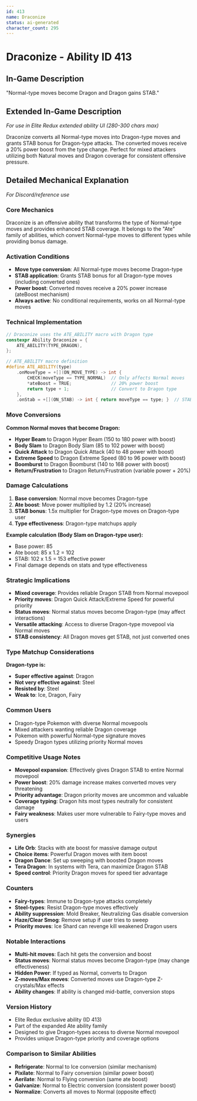 ```yaml
---
id: 413
name: Draconize
status: ai-generated
character_count: 295
---
```


# Draconize - Ability ID 413

## In-Game Description
"Normal-type moves become Dragon and Dragon gains STAB."

## Extended In-Game Description
*For use in Elite Redux extended ability UI (280-300 chars max)*

Draconize converts all Normal-type moves into Dragon-type moves and grants STAB bonus for Dragon-type attacks. The converted moves receive a 20% power boost from the type change. Perfect for mixed attackers utilizing both Natural moves and Dragon coverage for consistent offensive pressure.

## Detailed Mechanical Explanation
*For Discord/reference use*

### Core Mechanics
Draconize is an offensive ability that transforms the type of Normal-type moves and provides enhanced STAB coverage. It belongs to the "Ate" family of abilities, which convert Normal-type moves to different types while providing bonus damage.

### Activation Conditions
- **Move type conversion**: All Normal-type moves become Dragon-type
- **STAB application**: Grants STAB bonus for all Dragon-type moves (including converted ones)
- **Power boost**: Converted moves receive a 20% power increase (ateBoost mechanism)
- **Always active**: No conditional requirements, works on all Normal-type moves

### Technical Implementation
```cpp
// Draconize uses the ATE_ABILITY macro with Dragon type
constexpr Ability Draconize = {
    ATE_ABILITY(TYPE_DRAGON),
};

// ATE_ABILITY macro definition
#define ATE_ABILITY(type)
    .onMoveType = +[](ON_MOVE_TYPE) -> int {
        CHECK(moveType == TYPE_NORMAL)  // Only affects Normal moves
        *ateBoost = TRUE;               // 20% power boost
        return type + 1;                // Convert to Dragon type
    },
    .onStab = +[](ON_STAB) -> int { return moveType == type; }  // STAB for Dragon moves
```

### Move Conversions
**Common Normal moves that become Dragon:**
- **Hyper Beam** to Dragon Hyper Beam (150 to 180 power with boost)
- **Body Slam** to Dragon Body Slam (85 to 102 power with boost)
- **Quick Attack** to Dragon Quick Attack (40 to 48 power with boost)
- **Extreme Speed** to Dragon Extreme Speed (80 to 96 power with boost)
- **Boomburst** to Dragon Boomburst (140 to 168 power with boost)
- **Return/Frustration** to Dragon Return/Frustration (variable power + 20%)

### Damage Calculations
1. **Base conversion**: Normal move becomes Dragon-type
2. **Ate boost**: Move power multiplied by 1.2 (20% increase)
3. **STAB bonus**: 1.5x multiplier for Dragon-type moves on Dragon-type user
4. **Type effectiveness**: Dragon-type matchups apply

**Example calculation (Body Slam on Dragon-type user):**
- Base power: 85
- Ate boost: 85 x 1.2 = 102
- STAB: 102 x 1.5 = 153 effective power
- Final damage depends on stats and type effectiveness

### Strategic Implications
- **Mixed coverage**: Provides reliable Dragon STAB from Normal movepool
- **Priority moves**: Dragon Quick Attack/Extreme Speed for powerful priority
- **Status moves**: Normal status moves become Dragon-type (may affect interactions)
- **Versatile attacking**: Access to diverse Dragon-type movepool via Normal moves
- **STAB consistency**: All Dragon moves get STAB, not just converted ones

### Type Matchup Considerations
**Dragon-type is:**
- **Super effective against**: Dragon
- **Not very effective against**: Steel
- **Resisted by**: Steel
- **Weak to**: Ice, Dragon, Fairy

### Common Users
- Dragon-type Pokemon with diverse Normal movepools
- Mixed attackers wanting reliable Dragon coverage
- Pokemon with powerful Normal-type signature moves
- Speedy Dragon types utilizing priority Normal moves

### Competitive Usage Notes
- **Movepool expansion**: Effectively gives Dragon STAB to entire Normal movepool
- **Power boost**: 20% damage increase makes converted moves very threatening
- **Priority advantage**: Dragon priority moves are uncommon and valuable
- **Coverage typing**: Dragon hits most types neutrally for consistent damage
- **Fairy weakness**: Makes user more vulnerable to Fairy-type moves and users

### Synergies
- **Life Orb**: Stacks with ate boost for massive damage output
- **Choice items**: Powerful Dragon moves with item boost
- **Dragon Dance**: Set up sweeping with boosted Dragon moves
- **Tera Dragon**: In systems with Tera, can maximize Dragon STAB
- **Speed control**: Priority Dragon moves for speed tier advantage

### Counters
- **Fairy-types**: Immune to Dragon-type attacks completely
- **Steel-types**: Resist Dragon-type moves effectively
- **Ability suppression**: Mold Breaker, Neutralizing Gas disable conversion
- **Haze/Clear Smog**: Remove setup if user tries to sweep
- **Priority moves**: Ice Shard can revenge kill weakened Dragon users

### Notable Interactions
- **Multi-hit moves**: Each hit gets the conversion and boost
- **Status moves**: Normal status moves become Dragon-type (may change effectiveness)
- **Hidden Power**: If typed as Normal, converts to Dragon
- **Z-moves/Max moves**: Converted moves use Dragon-type Z-crystals/Max effects
- **Ability changes**: If ability is changed mid-battle, conversion stops

### Version History
- Elite Redux exclusive ability (ID 413)
- Part of the expanded Ate ability family
- Designed to give Dragon-types access to diverse Normal movepool
- Provides unique Dragon-type priority and coverage options

### Comparison to Similar Abilities
- **Refrigerate**: Normal to Ice conversion (similar mechanism)
- **Pixilate**: Normal to Fairy conversion (similar power boost)
- **Aerilate**: Normal to Flying conversion (same ate boost)
- **Galvanize**: Normal to Electric conversion (consistent power boost)
- **Normalize**: Converts all moves to Normal (opposite effect)